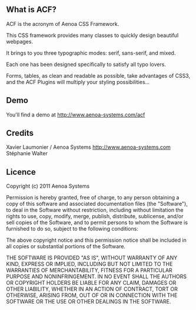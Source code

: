 ## What is ACF?

ACF is the acronym of Aenoa CSS Framework.

This CSS framework provides many classes to quickly design beautiful webpages.

It brings to you three typographic modes: serif, sans-serif, and mixed.

Each one has been designed specifically to satisfy all typo lovers.

Forms, tables, as clean and readable as possible, take advantages of CSS3, and the ACF Plugins will multiply your styling possibilities...

## Demo

You'll find a demo at http://www.aenoa-systems.com/acf

## Credits

Xavier Laumonier / Aenoa Systems http://www.aenoa-systems.com
Stéphanie Walter

## Licence

Copyright (c) 2011 Aenoa Systems

Permission is hereby granted, free of charge, to any person obtaining a copy of this software and associated documentation files (the "Software"),
to deal in the Software without restriction, including without limitation the rights to use, copy, modify, merge, publish, distribute, sublicense,
and/or sell copies of the Software, and to permit persons to whom the Software is furnished to do so, subject to the following conditions:

The above copyright notice and this permission notice shall be included in all copies or substantial portions of the Software.

THE SOFTWARE IS PROVIDED "AS IS", WITHOUT WARRANTY OF ANY KIND, EXPRESS OR IMPLIED, INCLUDING BUT NOT LIMITED TO THE WARRANTIES OF MERCHANTABILITY,
FITNESS FOR A PARTICULAR PURPOSE AND NONINFRINGEMENT. IN NO EVENT SHALL THE AUTHORS OR COPYRIGHT HOLDERS BE LIABLE FOR ANY CLAIM, DAMAGES OR OTHER
LIABILITY, WHETHER IN AN ACTION OF CONTRACT, TORT OR OTHERWISE, ARISING FROM, OUT OF OR IN CONNECTION WITH THE SOFTWARE OR THE USE OR OTHER DEALINGS
IN THE SOFTWARE.